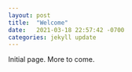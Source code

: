 ```yaml
---
layout: post
title:  "Welcome"
date:   2021-03-18 22:57:42 -0700
categories: jekyll update
---
```


Initial page. More to come.
